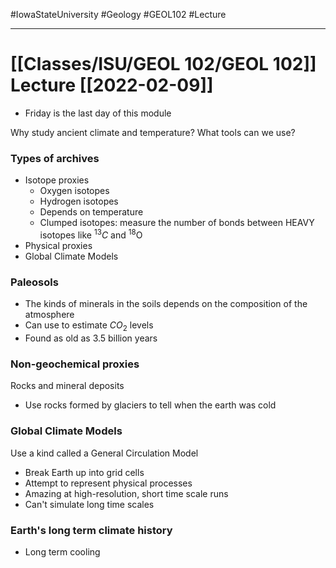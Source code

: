 #IowaStateUniversity
#Geology 
#GEOL102
#Lecture


---

# [[Classes/ISU/GEOL 102/GEOL 102]] Lecture [[2022-02-09]]

- Friday is the last day of this module 


Why study ancient climate and temperature?
What tools can we use?

### Types of archives 

- Isotope proxies 
	- Oxygen isotopes
	- Hydrogen isotopes
	- Depends on temperature
	- Clumped isotopes: measure the number of bonds between HEAVY isotopes like $^{13}C$ and $^{18}$O
- Physical proxies 
- Global Climate Models



### Paleosols 

- The kinds of minerals in the soils depends on the composition of the atmosphere
- Can use to estimate $CO_2$ levels 
- Found as old as 3.5 billion years


### Non-geochemical proxies 

Rocks and mineral deposits

- Use rocks formed by glaciers to tell when the earth was cold 


### Global Climate Models 

Use a kind called a General Circulation Model 

- Break Earth up into grid cells 
- Attempt to represent physical processes 
- Amazing at high-resolution, short time scale runs 
- Can't simulate long time scales


### Earth's long term climate history 

- Long term cooling 

### 
